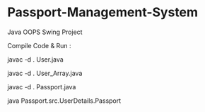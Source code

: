 # Passport-Management-System
Java OOPS Swing Project


Compile Code & Run :

javac -d . User.java

javac -d . User_Array.java

javac -d . Passport.java

java Passport.src.UserDetails.Passport

